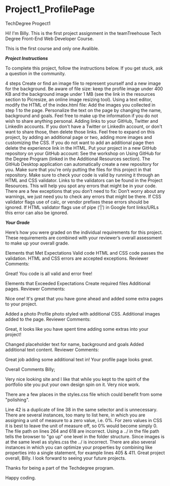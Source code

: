 # Project1_ProfilePage
TechDegree Progect1

Hi!
I'm Billy.  This is the first project assignment in the teamTreehouse Tech Degree Front-End Web Developer Course.

This is the first course and only one Avalible.  

***************************Project Instructions***************************

To complete this project, follow the instructions below. If you get stuck, ask a question in the community.

 4 steps
Create or find an image file to represent yourself and a new image for the background. Be aware of file size: keep the profile image under 400 KB and the background image under 1 MB (see the link in the resources section to Picresize, an online image resizing tool).
Using a text editor, modify the HTML of the index.html file:
Add the images you collected in step 1 to the page.
Personalize the text on the page by changing the name, background and goals. Feel free to make up the information if you do not wish to share anything personal.
Adding links to your GitHub, Twitter and LinkedIn accounts. If you don't have a Twitter or LinkedIn account, or don't want to share those, then delete those links.
Feel free to expand on this project, by adding an additional page or two, adding more images and customizing the CSS.
If you do not want to add an additional page then delete the experience link in the HTML.
Put your project in a new GitHub repository on your GitHub account:
See the workshop on Using GitHub for the Degree Program (linked in the Additional Resources section). The GitHub Desktop application can automatically create a new repository for you.
Make sure that you're only putting the files for this project in that repository.
Make sure to check your code is valid by running it through an HTML and CSS validator.
Links to the validators can be found in the Project Resources. This will help you spot any errors that might be in your code.
There are a few exceptions that you don’t need to fix:
Don’t worry about any warnings, we just need you to check any errors that might be there.
If CSS validator flags use of calc, or vendor prefixes these errors should be ignored.
If HTML validator flags use of pipe (‘|’) in Google font links/URLs this error can also be ignored.



***************************Your Grade***************************


Here’s how you were graded on the individual requirements for this project. These requirements are combined with your reviewer’s overall assessment to make up your overall grade.

 Elements that Met Expectations
Valid code
HTML and CSS code passes the validation.
HTML and CSS errors are accepted exceptions.
Reviewer Comments:

Great! You code is all valid and error free!

 Elements that Exceeded Expectations
Create required files
Additional pages.
Reviewer Comments:

Nice one! It's great that you have gone ahead and added some extra pages to your project.

Added a photo
Profile photo styled with additional CSS.
Additional images added to the page.
Reviewer Comments:

Great, it looks like you have spent time adding some extras into your project!

Changed placeholder text for name, background and goals
Added additional text content.
Reviewer Comments:

Great job adding some additional text in! Your profile page looks great.

Overall Comments
Billy;

Very nice looking site and I like that while you kept to the spirit of the portfolio site you put your own design spin on it. Very nice work.

There are a few places in the styles.css file which could benefit from some "polishing".

Line 42 is a duplicate of line 38 in the same selector and is unnecessary.
There are several instances, too many to list here, in which you are assigning a unit of measure to a zero value, i.e. 0%. For zero values in CSS it is best to leave the unit of measure off, so 0% would become simply 0.
The file path on lines 264 and 618 are incorrect. Using a ../ in the file path tells the browser to "go up" one level in the folder structure. Since images is at the same level as styles.css the ../ is incorrect.
There are also several instances in which you can optimize your properties by combining like properties into a single statement, for example lines 405 & 411.
Great project overall, Billy. I look forward to seeing your future projects.

Thanks for being a part of the Techdegree program.

Happy coding.
